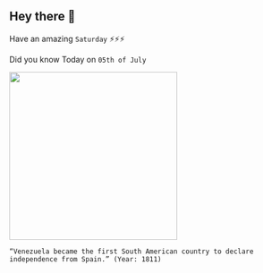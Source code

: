 ## Hey there 👋
Have an amazing `Saturday` ⚡⚡⚡

Did you know Today on `05th of July`
 
 [<img src="https://upload.wikimedia.org/wikipedia/commons/0/0a/BatallaCarabobo02.JPG" width="300" />](https://www.thoughtco.com/independence-from-spain-in-venezuela-2136397#:~:text=Radicals%20within%20the%20government%2C%20such,sever%20all%20ties%20with%20Spain.) 
 ```
“Venezuela became the first South American country to declare independence from Spain.” (Year: 1811)
```
